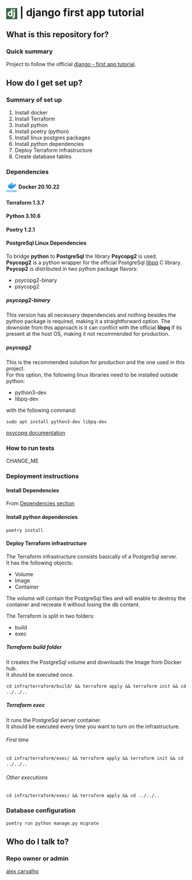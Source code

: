 # <img src="img/django.png" alt="django first app" width="30" style="vertical-align: middle;"> | django first app tutorial #

## What is this repository for? ##

### Quick summary

Project to follow the official [django - first app tutorial](https://docs.djangoproject.com/en/4.1/intro/tutorial01/).  

## How do I get set up? ##

### Summary of set up

1. Install docker  
2. Install Terraform  
3. Install python  
4. Install poetry (python)  
5. Install linux postgres packages  
6. Install python dependencies  
7. Deploy Terraform infrastructure  
8. Create database tables  

### Dependencies

#### <img src="img/docker.png" alt="docker" width="30" style="vertical-align: middle;"> Docker 20.10.22

#### Terraform 1.3.7

#### Python 3.10.6

#### Poetry 1.2.1

#### PostgreSql Linux Dependencies  

To bridge **python** to **PostgreSql** the library **Psycopg2** is used.  
**Psycopg2** is a python wrapper for the official PostgreSql 
[libpq](https://www.postgresql.org/docs/current/libpq.html) C library.  
**Psycop2** is distributed in two python package flavors:  
- psycopg2-binary
- psycopg2

##### psycopg2-binary
This version has all necessary dependencies and nothing besides the python
package is required, making it a straightforward option. 
The downside from this approach is it can conflict with the official **libpq** 
if its present at the host OS, making it not recommended for production.

##### psycopg2
This is the recommended solution for production 
and the one used in this project.  
For this option, the following linux libraries need to be installed outside 
python:
- python3-dev
- libpq-dev

with the following command:
```shell
sudo apt install python3-dev libpq-dev
```

[psycopg documentation](https://www.psycopg.org/docs/install.html)  

### How to run tests

CHANGE_ME  

### Deployment instructions

#### Install Dependencies

From [Dependencies section](#dependencies)

#### Install python dependencies  

```shell
poetry install
```

#### Deploy Terraform infrastructure  

The Terraform infrastructure consists basically of a PostgreSql server.  
It has the following objects:
- Volume
- Image
- Container

The volume will contain the PostgreSql files and will enable to destroy the 
container and recreate it without losing the db content.  

The Terraform is split in two folders:
- build
- exec

##### Terraform build folder

It creates the PostgreSql volume and downloads the Image from Docker hub.  
It should be executed once.

```shell
cd infra/terraform/build/ && terraform apply && terraform init && cd ../../..
```

##### Terraform exec

It runs the PostgreSql server container.  
It should be executed every time you want to turn on the infrastructure.

###### First time

```shell
cd infra/terraform/exec/ && terraform apply && terraform init && cd ../../..
```

###### Other executions

```shell
cd infra/terraform/exec/ && terraform apply && cd ../../..
```

### Database configuration

```shell
poetry run python manage.py migrate
```

## Who do I talk to? ##

### Repo owner or admin

[alex carvalho](mailto:alex.carvalho.data@gmail.com)  